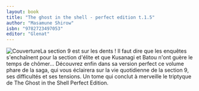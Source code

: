 ```yaml
---
layout: book
title: "The ghost in the shell - perfect edition t.1.5"
author: "Masamune Shirow"
isbn: "9782723497053"
editor: "Glenat"
---
```

![Couverture](/img/9782723497053.jpg)La section 9 est sur les dents ! Il faut dire que les enquêtes s'enchaînent pour la section d'élite et que Kusanagi et Batou n'ont guère le temps de chômer...
Découvrez enfin dans sa version perfect ce volume phare de la saga, qui vous éclairera sur la vie quotidienne de la section 9, ses difficultés et ses tensions. Un tome qui conclut à merveille le triptyque de The Ghost in the Shell Perfect Edition.
